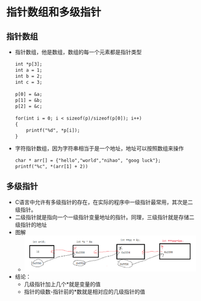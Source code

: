 # 指针数组和多级指针
## 指针数组
* 指针数组，他是数组，数组的每一个元素都是指针类型
    ```
    int *p[3];
    int a = 1;
    int b = 2;
    int c = 3;

    p[0] = &a;
    p[1] = &b;
    p[2] = &c;

    for(int i = 0; i < sizeof(p)/sizeof(p[0]); i++)
    {
        printf("%d", *p[i]);
    }
    ```
* 字符指针数组，因为字符串相当于是一个地址，地址可以按照数组来操作
    ```
    char * arr[] = {"hello","world","nihao", "goog luck"};
    printf("%c", *(arr[1] + 2))
    ```

## 多级指针
* C语言中允许有多级指针的存在，在实际的程序中一级指针最常用，其次是二级指针。
* 二级指针就是指向一个一级指针变量地址的指针。同理，三级指针就是存储二级指针的地址
* 图解
    * ![](img/01_多级指针图解.png)
* 结论：
    * 几级指针加上几个*就是变量的值
    * 指针的级数-指针前的*数就是相对应的几级指针的值
    